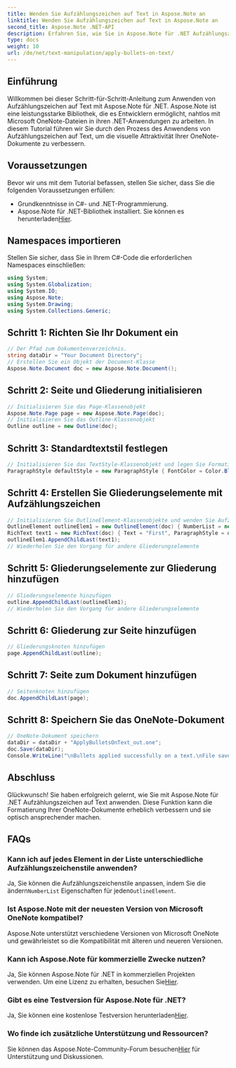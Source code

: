 ```yaml
---
title: Wenden Sie Aufzählungszeichen auf Text in Aspose.Note an
linktitle: Wenden Sie Aufzählungszeichen auf Text in Aspose.Note an
second_title: Aspose.Note .NET-API
description: Erfahren Sie, wie Sie in Aspose.Note für .NET Aufzählungszeichen auf Text anwenden, um Ihre OneNote-Dokumente zu verbessern. Befolgen Sie diese Schritt-für-Schritt-Anleitung für eine effektive Formatierung.
type: docs
weight: 10
url: /de/net/text-manipulation/apply-bullets-on-text/
---
```

## Einführung
Willkommen bei dieser Schritt-für-Schritt-Anleitung zum Anwenden von Aufzählungszeichen auf Text mit Aspose.Note für .NET. Aspose.Note ist eine leistungsstarke Bibliothek, die es Entwicklern ermöglicht, nahtlos mit Microsoft OneNote-Dateien in ihren .NET-Anwendungen zu arbeiten. In diesem Tutorial führen wir Sie durch den Prozess des Anwendens von Aufzählungszeichen auf Text, um die visuelle Attraktivität Ihrer OneNote-Dokumente zu verbessern.
## Voraussetzungen
Bevor wir uns mit dem Tutorial befassen, stellen Sie sicher, dass Sie die folgenden Voraussetzungen erfüllen:
- Grundkenntnisse in C#- und .NET-Programmierung.
-  Aspose.Note für .NET-Bibliothek installiert. Sie können es herunterladen[Hier](https://releases.aspose.com/note/net/).
## Namespaces importieren
Stellen Sie sicher, dass Sie in Ihrem C#-Code die erforderlichen Namespaces einschließen:
```csharp
using System;
using System.Globalization;
using System.IO;
using Aspose.Note;
using System.Drawing;
using System.Collections.Generic;
```
## Schritt 1: Richten Sie Ihr Dokument ein
```csharp
// Der Pfad zum Dokumentenverzeichnis.
string dataDir = "Your Document Directory";
// Erstellen Sie ein Objekt der Document-Klasse
Aspose.Note.Document doc = new Aspose.Note.Document();
```
## Schritt 2: Seite und Gliederung initialisieren
```csharp
// Initialisieren Sie das Page-Klassenobjekt
Aspose.Note.Page page = new Aspose.Note.Page(doc);
// Initialisieren Sie das Outline-Klassenobjekt
Outline outline = new Outline(doc);
```
## Schritt 3: Standardtextstil festlegen
```csharp
// Initialisieren Sie das TextStyle-Klassenobjekt und legen Sie Formatierungseigenschaften fest
ParagraphStyle defaultStyle = new ParagraphStyle { FontColor = Color.Black, FontName = "Arial", FontSize = 10 };
```
## Schritt 4: Erstellen Sie Gliederungselemente mit Aufzählungszeichen
```csharp
// Initialisieren Sie OutlineElement-Klassenobjekte und wenden Sie Aufzählungszeichen an
OutlineElement outlineElem1 = new OutlineElement(doc) { NumberList = new NumberList("*", "Arial", 10) };
RichText text1 = new RichText(doc) { Text = "First", ParagraphStyle = defaultStyle };
outlineElem1.AppendChildLast(text1);
// Wiederholen Sie den Vorgang für andere Gliederungselemente
```
## Schritt 5: Gliederungselemente zur Gliederung hinzufügen
```csharp
// Gliederungselemente hinzufügen
outline.AppendChildLast(outlineElem1);
// Wiederholen Sie den Vorgang für andere Gliederungselemente
```
## Schritt 6: Gliederung zur Seite hinzufügen
```csharp
// Gliederungsknoten hinzufügen
page.AppendChildLast(outline);
```
## Schritt 7: Seite zum Dokument hinzufügen
```csharp
// Seitenknoten hinzufügen
doc.AppendChildLast(page);
```
## Schritt 8: Speichern Sie das OneNote-Dokument
```csharp
// OneNote-Dokument speichern
dataDir = dataDir + "ApplyBulletsOnText_out.one"; 
doc.Save(dataDir);
Console.WriteLine("\nBullets applied successfully on a text.\nFile saved at " + dataDir); 
```
## Abschluss
Glückwunsch! Sie haben erfolgreich gelernt, wie Sie mit Aspose.Note für .NET Aufzählungszeichen auf Text anwenden. Diese Funktion kann die Formatierung Ihrer OneNote-Dokumente erheblich verbessern und sie optisch ansprechender machen.
## FAQs
### Kann ich auf jedes Element in der Liste unterschiedliche Aufzählungszeichenstile anwenden?
 Ja, Sie können die Aufzählungszeichenstile anpassen, indem Sie die ändern`NumberList` Eigenschaften für jeden`OutlineElement`.
### Ist Aspose.Note mit der neuesten Version von Microsoft OneNote kompatibel?
Aspose.Note unterstützt verschiedene Versionen von Microsoft OneNote und gewährleistet so die Kompatibilität mit älteren und neueren Versionen.
### Kann ich Aspose.Note für kommerzielle Zwecke nutzen?
 Ja, Sie können Aspose.Note für .NET in kommerziellen Projekten verwenden. Um eine Lizenz zu erhalten, besuchen Sie[Hier](https://purchase.aspose.com/buy).
### Gibt es eine Testversion für Aspose.Note für .NET?
 Ja, Sie können eine kostenlose Testversion herunterladen[Hier](https://releases.aspose.com/).
### Wo finde ich zusätzliche Unterstützung und Ressourcen?
 Sie können das Aspose.Note-Community-Forum besuchen[Hier](https://forum.aspose.com/c/note/28) für Unterstützung und Diskussionen.